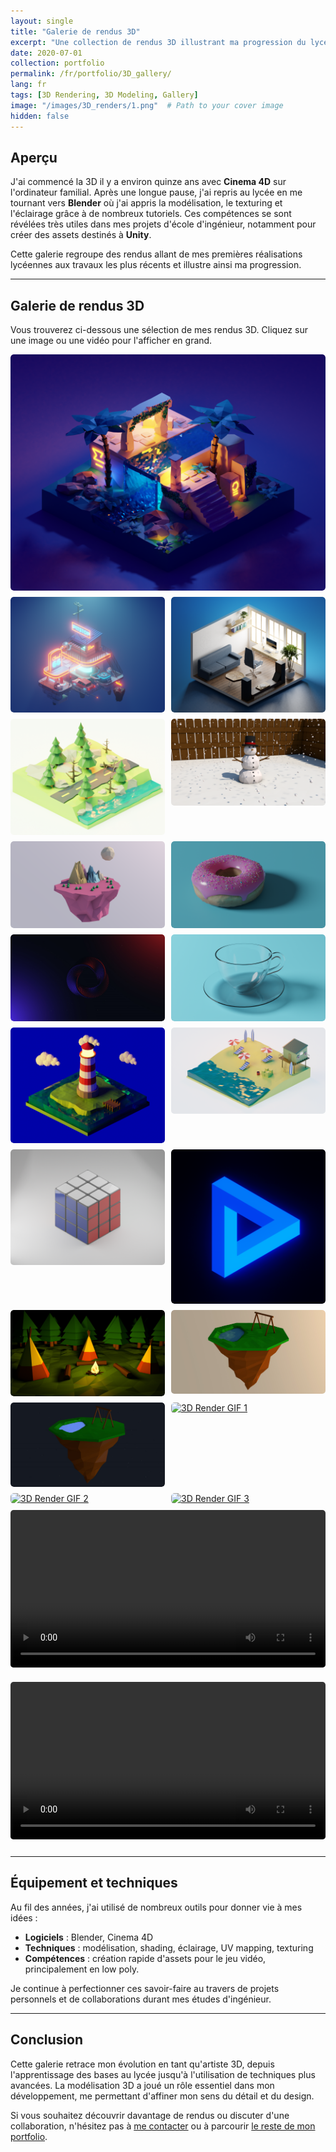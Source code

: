 ```yaml
---
layout: single
title: "Galerie de rendus 3D"
excerpt: "Une collection de rendus 3D illustrant ma progression du lycée à aujourd'hui."
date: 2020-07-01
collection: portfolio
permalink: /fr/portfolio/3D_gallery/
lang: fr
tags: [3D Rendering, 3D Modeling, Gallery]
image: "/images/3D_renders/1.png"  # Path to your cover image
hidden: false
---
```


## Aperçu

J'ai commencé la 3D il y a environ quinze ans avec **Cinema 4D** sur l'ordinateur familial. Après une longue pause, j'ai repris au lycée en me tournant vers **Blender** où j'ai appris la modélisation, le texturing et l'éclairage grâce à de nombreux tutoriels. Ces compétences se sont révélées très utiles dans mes projets d'école d'ingénieur, notamment pour créer des assets destinés à **Unity**.

Cette galerie regroupe des rendus allant de mes premières réalisations lycéennes aux travaux les plus récents et illustre ainsi ma progression.

---

## Galerie de rendus 3D

Vous trouverez ci-dessous une sélection de mes rendus 3D. Cliquez sur une image ou une vidéo pour l'afficher en grand.

<div class="gallery">
  <!-- First Image (Full Width) -->
  <a href="/images/3D_renders/1.png" class="first-item">
    <img src="/images/3D_renders/1.png" alt="3D Render 1" style="width:100%">
  </a>

  <!-- Remaining Items (Two per row) -->
  <a href="/images/3D_renders/2.png">
    <img src="/images/3D_renders/2.png" alt="3D Render 2" style="width:100%">
  </a>
  <a href="/images/3D_renders/3.png">
    <img src="/images/3D_renders/3.png" alt="3D Render 3" style="width:100%">
  </a>
  <a href="/images/3D_renders/4.png">
    <img src="/images/3D_renders/4.png" alt="3D Render 4" style="width:100%">
  </a>
  <a href="/images/3D_renders/5.png">
    <img src="/images/3D_renders/5.png" alt="3D Render 5" style="width:100%">
  </a>
  <a href="/images/3D_renders/6.png">
    <img src="/images/3D_renders/6.png" alt="3D Render 6" style="width:100%">
  </a>
  <a href="/images/3D_renders/7.png">
    <img src="/images/3D_renders/7.png" alt="3D Render 7" style="width:100%">
  </a>
  <a href="/images/3D_renders/8.jpg">
    <img src="/images/3D_renders/8.jpg" alt="3D Render 8" style="width:100%">
  </a>
  <a href="/images/3D_renders/9.png">
    <img src="/images/3D_renders/9.png" alt="3D Render 9" style="width:100%">
  </a>
  <a href="/images/3D_renders/10.png">
    <img src="/images/3D_renders/10.png" alt="3D Render 10" style="width:100%">
  </a>
  <a href="/images/3D_renders/11.png">
    <img src="/images/3D_renders/11.png" alt="3D Render 11" style="width:100%">
  </a>
  <a href="/images/3D_renders/12.png">
    <img src="/images/3D_renders/12.png" alt="3D Render 12" style="width:100%">
  </a>
  <a href="/images/3D_renders/13.png">
    <img src="/images/3D_renders/13.png" alt="3D Render 13" style="width:100%">
  </a>
  <a href="/images/3D_renders/14.png">
    <img src="/images/3D_renders/14.png" alt="3D Render 14" style="width:100%">
  </a>
  <a href="/images/3D_renders/15.jpg">
    <img src="/images/3D_renders/15.jpg" alt="3D Render 15" style="width:100%">
  </a>
  <a href="/images/3D_renders/16.jpg">
    <img src="/images/3D_renders/16.jpg" alt="3D Render 16" style="width:100%">
  </a>

  <!-- GIF Image Items -->
  <a href="/images/3D_renders/a1.gif">
    <img src="/images/3D_renders/a1.gif" alt="3D Render GIF 1" style="width:100%">
  </a>
  <a href="/images/3D_renders/a2.gif">
    <img src="/images/3D_renders/a2.gif" alt="3D Render GIF 2" style="width:100%">
  </a>
  <a href="/images/3D_renders/a3.gif">
    <img src="/images/3D_renders/a3.gif" alt="3D Render GIF 3" style="width:100%">
  </a>

  <!-- MP4 Video Items -->
  <div class="video-item">
    <video controls loop style="width: 100%;">
      <source src="/images/3D_renders/a4.mp4" type="video/mp4">
      Your browser does not support the video tag.
    </video>
  </div>
  <div class="video-item">
    <video controls loop style="width: 100%;">
      <source src="/images/3D_renders/a5.mp4" type="video/mp4">
      Your browser does not support the video tag.
    </video>
  </div>
</div>

---

## Équipement et techniques

Au fil des années, j'ai utilisé de nombreux outils pour donner vie à mes idées :

- **Logiciels** : Blender, Cinema 4D
- **Techniques** : modélisation, shading, éclairage, UV mapping, texturing
- **Compétences** : création rapide d'assets pour le jeu vidéo, principalement en low poly.

Je continue à perfectionner ces savoir-faire au travers de projets personnels et de collaborations durant mes études d'ingénieur.

---

## Conclusion

Cette galerie retrace mon évolution en tant qu'artiste 3D, depuis l'apprentissage des bases au lycée jusqu'à l'utilisation de techniques plus avancées. La modélisation 3D a joué un rôle essentiel dans mon développement, me permettant d'affiner mon sens du détail et du design.

Si vous souhaitez découvrir davantage de rendus ou discuter d'une collaboration, n'hésitez pas à [me contacter](/fr/contact) ou à parcourir [le reste de mon portfolio](/fr/portfolio/).

<style>
.gallery {
  display: flex;
  flex-wrap: wrap;
  gap: 10px;
}

.gallery a {
  flex: 1 1 calc(50% - 10px);
  box-sizing: border-box;
  display: block;
  overflow: hidden;
  border-radius: 5px;
  transition: transform 0.3s ease;
}

.gallery a:hover {
  transform: scale(1.05);
}

.gallery .first-item {
  flex: 1 1 100%;
}

.gallery img {
  width: 100%;
  height: auto;
  display: block;
  border-radius: 5px;
}

.video-item {
  flex: 1 1 100%;
  box-sizing: border-box;
  margin-bottom: 10px;
}

video {
  border-radius: 5px;
}
</style>
